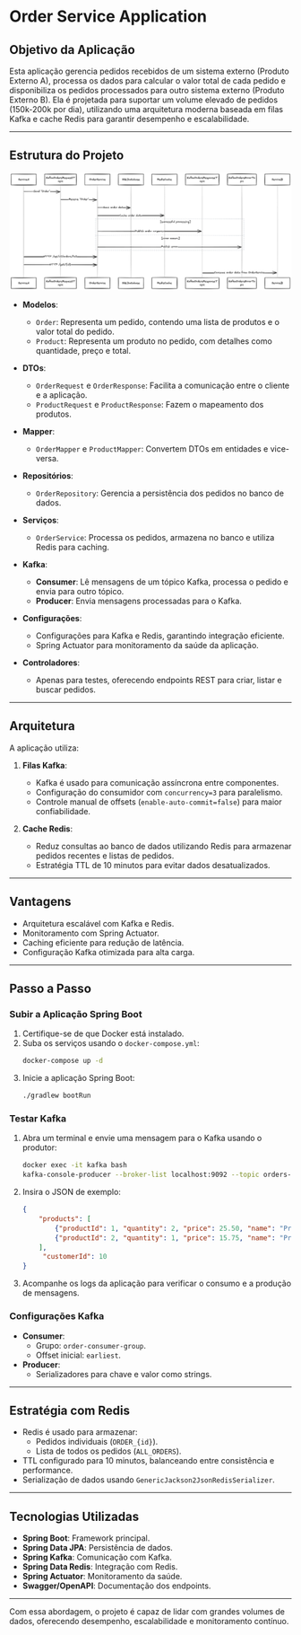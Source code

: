 
# Order Service Application

## Objetivo da Aplicação
Esta aplicação gerencia pedidos recebidos de um sistema externo (Produto Externo A), processa os dados para calcular o valor total de cada pedido e disponibiliza os pedidos processados para outro sistema externo (Produto Externo B). Ela é projetada para suportar um volume elevado de pedidos (150k-200k por dia), utilizando uma arquitetura moderna baseada em filas Kafka e cache Redis para garantir desempenho e escalabilidade.

---

## Estrutura do Projeto

![img.png](img.png)

- **Modelos**:
    - `Order`: Representa um pedido, contendo uma lista de produtos e o valor total do pedido.
    - `Product`: Representa um produto no pedido, com detalhes como quantidade, preço e total.

- **DTOs**:
    - `OrderRequest` e `OrderResponse`: Facilita a comunicação entre o cliente e a aplicação.
    - `ProductRequest` e `ProductResponse`: Fazem o mapeamento dos produtos.

- **Mapper**:
    - `OrderMapper` e `ProductMapper`: Convertem DTOs em entidades e vice-versa.

- **Repositórios**:
    - `OrderRepository`: Gerencia a persistência dos pedidos no banco de dados.

- **Serviços**:
    - `OrderService`: Processa os pedidos, armazena no banco e utiliza Redis para caching.

- **Kafka**:
    - **Consumer**: Lê mensagens de um tópico Kafka, processa o pedido e envia para outro tópico.
    - **Producer**: Envia mensagens processadas para o Kafka.

- **Configurações**:
    - Configurações para Kafka e Redis, garantindo integração eficiente.
    - Spring Actuator para monitoramento da saúde da aplicação.

- **Controladores**:
    - Apenas para testes, oferecendo endpoints REST para criar, listar e buscar pedidos.

---

## Arquitetura
A aplicação utiliza:
1. **Filas Kafka**:
    - Kafka é usado para comunicação assíncrona entre componentes.
    - Configuração do consumidor com `concurrency=3` para paralelismo.
    - Controle manual de offsets (`enable-auto-commit=false`) para maior confiabilidade.

2. **Cache Redis**:
    - Reduz consultas ao banco de dados utilizando Redis para armazenar pedidos recentes e listas de pedidos.
    - Estratégia TTL de 10 minutos para evitar dados desatualizados.

---

## Vantagens
- Arquitetura escalável com Kafka e Redis.
- Monitoramento com Spring Actuator.
- Caching eficiente para redução de latência.
- Configuração Kafka otimizada para alta carga.

---

## Passo a Passo

### Subir a Aplicação Spring Boot
1. Certifique-se de que Docker está instalado.
2. Suba os serviços usando o `docker-compose.yml`:
   ```bash
   docker-compose up -d
   ```
3. Inicie a aplicação Spring Boot:
   ```bash
   ./gradlew bootRun
   ```

### Testar Kafka
1. Abra um terminal e envie uma mensagem para o Kafka usando o produtor:
   ```bash
   docker exec -it kafka bash
   kafka-console-producer --broker-list localhost:9092 --topic orders-request-topic
   ```
2. Insira o JSON de exemplo:
   ```json
   {
       "products": [
           {"productId": 1, "quantity": 2, "price": 25.50, "name": "Product A"},
           {"productId": 2, "quantity": 1, "price": 15.75, "name": "Product B"}
       ],
        "customerId": 10
   }
   ```
3. Acompanhe os logs da aplicação para verificar o consumo e a produção de mensagens.

### Configurações Kafka
- **Consumer**:
    - Grupo: `order-consumer-group`.
    - Offset inicial: `earliest`.
- **Producer**:
    - Serializadores para chave e valor como strings.

---

## Estratégia com Redis
- Redis é usado para armazenar:
    - Pedidos individuais (`ORDER_{id}`).
    - Lista de todos os pedidos (`ALL_ORDERS`).
- TTL configurado para 10 minutos, balanceando entre consistência e performance.
- Serialização de dados usando `GenericJackson2JsonRedisSerializer`.

---

## Tecnologias Utilizadas
- **Spring Boot**: Framework principal.
- **Spring Data JPA**: Persistência de dados.
- **Spring Kafka**: Comunicação com Kafka.
- **Spring Data Redis**: Integração com Redis.
- **Spring Actuator**: Monitoramento da saúde.
- **Swagger/OpenAPI**: Documentação dos endpoints.

---

Com essa abordagem, o projeto é capaz de lidar com grandes volumes de dados, oferecendo desempenho, escalabilidade e monitoramento contínuo.

